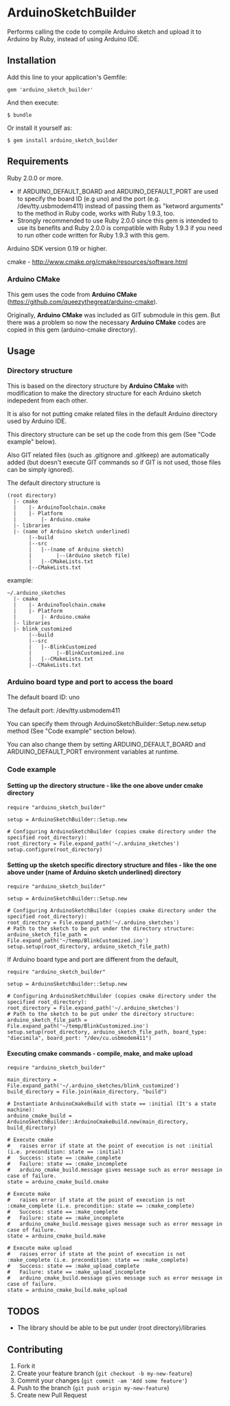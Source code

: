 # ArduinoSketchBuilder

Performs calling the code to compile Arduino sketch and upload it to Arduino
by Ruby, instead of using Arduino IDE.

## Installation

Add this line to your application's Gemfile:

    gem 'arduino_sketch_builder'

And then execute:

    $ bundle

Or install it yourself as:

    $ gem install arduino_sketch_builder

## Requirements

Ruby 2.0.0 or more. 

 * If ARDUINO_DEFAULT_BOARD and ARDUINO_DEFAULT_PORT are used to specify the board ID (e.g uno) and the port (e.g. /dev/tty.usbmodem411) instead of passing them as "ketword arguments" to the method in Ruby code, works with Ruby 1.9.3, too. 
 * Strongly recommended to use Ruby 2.0.0 since this gem is intended to use its benefits and Ruby 2.0.0 is compatible with Ruby 1.9.3 if you need to run other code written for Ruby 1.9.3 with this gem. 

Arduino SDK version 0.19 or higher. 

cmake - http://www.cmake.org/cmake/resources/software.html

### Arduino CMake

This gem uses the code from **Arduino CMake** (https://github.com/queezythegreat/arduino-cmake). 

Originally, **Arduino CMake** was included as GIT submodule in this gem. 
But there was a problem so now the necessary **Arduino CMake** codes are copied in this gem (arduino-cmake directory). 

## Usage

### Directory structure

This is based on the directory structure by **Arduino CMake** with modification to make the directory structure for each Arduino sketch indepedent from each other. 

It is also for not putting cmake related files in the default Arduino directory used by Arduino IDE. 

This directory structure can be set up the code from this gem (See "Code example" below). 

Also GIT related files (such as .gitignore and .gitkeep) are automatically added (but doesn't execute GIT commands so if GIT is not used, those files can be simply ignored). 

The default directory structure is 

    (root directory)
      |- cmake
      |    |- ArduinoToolchain.cmake
      |    |- Platform
      |        |- Arduino.cmake 
      |- libraries 
      |- (name of Arduino sketch underlined)
           |--build
           |--src
           |   |--(name of Arduino sketch)
           |        |--(Arduino sketch file)
           |   |--CMakeLists.txt
           |--CMakeLists.txt  

example:

    ~/.arduino_sketches  
      |- cmake
      |    |- ArduinoToolchain.cmake
      |    |- Platform
      |        |- Arduino.cmake 
      |- libraries 
      |- blink_customized
           |--build
           |--src
           |   |--BlinkCustomized
           |        |--BlinkCustomized.ino
           |   |--CMakeLists.txt
           |--CMakeLists.txt    

### Arduino board type and port to access the board

The default board ID: uno

The default port: /dev/tty.usbmodem411

You can specify them through ArduinoSketchBuilder::Setup.new.setup method (See "Code example" section below). 

You can also change them by setting ARDUINO_DEFAULT_BOARD and ARDUINO_DEFAULT_PORT environment variables at runtime. 

### Code example

#### Setting up the directory structure - like the one above under cmake directory

    require "arduino_sketch_builder"

    setup = ArduinoSketchBuilder::Setup.new

    # Configuring ArduinoSketchBuilder (copies cmake directory under the specified root_directory):
    root_directory = File.expand_path('~/.arduino_sketches')
    setup.configure(root_directory)  

#### Setting up the sketch specific directory structure and files - like the one above under (name of Arduino sketch underlined) directory

    require "arduino_sketch_builder"

    setup = ArduinoSketchBuilder::Setup.new

    # Configuring ArduinoSketchBuilder (copies cmake directory under the specified root_directory):
    root_directory = File.expand_path('~/.arduino_sketches')
    # Path to the sketch to be put under the directory structure:
    arduino_sketch_file_path = File.expand_path('~/temp/BlinkCustomized.ino')
    setup.setup(root_directory, arduino_sketch_file_path)  

If Arduino board type and port are different from the default, 

    require "arduino_sketch_builder"

    setup = ArduinoSketchBuilder::Setup.new

    # Configuring ArduinoSketchBuilder (copies cmake directory under the specified root_directory):
    root_directory = File.expand_path('~/.arduino_sketches')
    # Path to the sketch to be put under the directory structure:
    arduino_sketch_file_path = File.expand_path('~/temp/BlinkCustomized.ino')
    setup.setup(root_directory, arduino_sketch_file_path, board_type: "diecimila", board_port: "/dev/cu.usbmodem411")

#### Executing cmake commands - compile, make, and make upload

    require "arduino_sketch_builder"

    main_directory = File.expand_path('~/.arduino_sketches/blink_customized')
    build_directory = File.join(main_directory, "build")

    # Instantiate ArduinoCmakeBuild with state == :initial (It's a state machine):
    arduino_cmake_build = ArduinoSketchBuilder::ArduinoCmakeBuild.new(main_directory, build_directory)

    # Execute cmake
    #   raises error if state at the point of execution is not :initial (i.e. precondition: state == :initial)
    #   Success: state == :cmake_complete
    #   Failure: state == :cmake_incomplete
    #   arduino_cmake_build.message gives message such as error message in case of failure. 
    state = arduino_cmake_build.cmake

    # Execute make
    #   raises error if state at the point of execution is not :cmake_complete (i.e. precondition: state == :cmake_complete)
    #   Success: state == :make_complete
    #   Failure: state == :make_incomplete
    #   arduino_cmake_build.message gives message such as error message in case of failure. 
    state = arduino_cmake_build.make    

    # Execute make upload
    #   raises error if state at the point of execution is not :make_complete (i.e. precondition: state == :make_complete)  
    #   Success: state == :make_upload_complete
    #   Failure: state == :make_upload_incomplete
    #   arduino_cmake_build.message gives message such as error message in case of failure. 
    state = arduino_cmake_build.make_upload     

## TODOS

 - The library should be able to be put under (root directory)/libraries

## Contributing

1. Fork it
2. Create your feature branch (`git checkout -b my-new-feature`)
3. Commit your changes (`git commit -am 'Add some feature'`)
4. Push to the branch (`git push origin my-new-feature`)
5. Create new Pull Request
